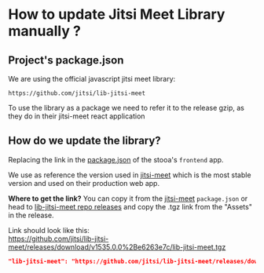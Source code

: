 # How to update Jitsi Meet Library manually ?

## Project's package.json

We are using the official javascript jitsi meet library:

`https://github.com/jitsi/lib-jitsi-meet`

To use the library as a package we need to refer it to the release gzip, as they do in their jitsi-meet react application

## How do we update the library?

Replacing the link in the [package.json](https://github.com/Stooa/Stooa/blob/main/frontend/package.json) of the stooa's `frontend` app.

We use as reference the version used in [jitsi-meet](https://github.com/jitsi/jitsi-meet) which is the most stable version and used on their production web app.

**Where to get the link?** You can copy it from the [jitsi-meet](https://github.com/jitsi/jitsi-meet/blob/master/package.json) `package.json` or head to [lib-jitsi-meet repo releases](https://github.com/jitsi/lib-jitsi-meet/releases) and copy the .tgz link from the "Assets" in the release.

Link should look like this:\
https://github.com/jitsi/lib-jitsi-meet/releases/download/v1535.0.0%2Be6263e7c/lib-jitsi-meet.tgz

```json
"lib-jitsi-meet": "https://github.com/jitsi/lib-jitsi-meet/releases/download/v1529.0.0%2B669dbcbb/lib-jitsi-meet.tgz",
```
